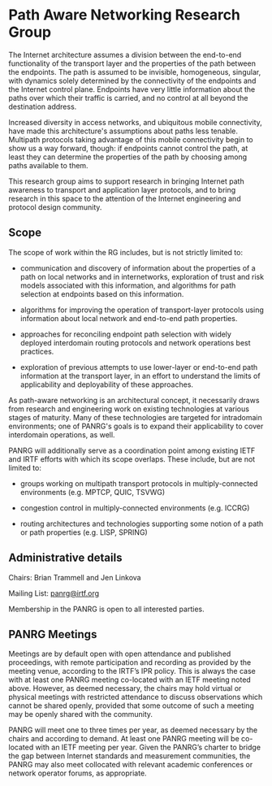 Path Aware Networking Research Group
====================================

The Internet architecture assumes a division between the end-to-end
functionality of the transport layer and the properties of the path between the
endpoints. The path is assumed to be invisible, homogeneous, singular, with
dynamics solely determined by the connectivity of the endpoints and the Internet
control plane. Endpoints have very little information about the paths over which
their traffic is carried, and no control at all beyond the destination address.

Increased diversity in access networks, and ubiquitous mobile connectivity, have
made this architecture's assumptions about paths less tenable. Multipath
protocols taking advantage of this mobile connectivity begin to show us a way
forward, though: if endpoints cannot control the path, at least they can
determine the properties of the path by choosing among paths available to them.

This research group aims to support research in bringing Internet path
awareness to transport and application layer protocols, and to bring research
in this space to the attention of the Internet engineering and protocol design
community.

Scope
-----

The scope of work within the RG includes, but is not strictly limited to:

- communication and discovery of information about the properties of a path on
  local networks and in internetworks, exploration of trust and risk models
  associated with this information, and algorithms for path selection at
  endpoints based on this information.

- algorithms for improving the operation of transport-layer protocols using
  information about local network and end-to-end path properties. 

- approaches for reconciling endpoint path selection with widely deployed
  interdomain routing protocols and network operations best practices.

- exploration of previous attempts to use lower-layer or end-to-end path
  information at the transport layer, in an effort to understand the limits of
  applicability and deployability of these approaches.

As path-aware networking is an architectural concept, it necessarily draws
from research and engineering work on existing technologies at various stages
of maturity. Many of these technologies are targeted for intradomain
environments; one of PANRG's goals is to expand their applicability to cover
interdomain operations, as well.

PANRG will additionally serve as a coordination point among existing IETF and
IRTF efforts with which its scope overlaps. These include, but are not limited to:

- groups working on multipath transport protocols in multiply-connected
  environments (e.g. MPTCP, QUIC, TSVWG)
  
- congestion control in multiply-connected environments (e.g. ICCRG)

- routing architectures and technologies supporting some notion of a path or
  path properties (e.g. LISP, SPRING)

Administrative details
----------------------

Chairs: Brian Trammell and Jen Linkova

Mailing List: [panrg@irtf.org](mailto:panrg@irtf.org)

Membership in the PANRG is open to all interested parties.

PANRG Meetings
--------------

Meetings are by default open with open attendance and published proceedings,
with remote participation and recording as provided by the meeting venue,
according to the IRTF’s IPR policy. This is always the case with at least one
PANRG meeting co-located with an IETF meeting noted above. However, as deemed
necessary, the chairs may hold virtual or physical meetings with restricted
attendance to discuss observations which cannot be shared openly, provided
that some outcome of such a meeting may be openly shared with the community. 

PANRG will meet one to three times per year, as deemed necessary by the chairs
and according to demand. At least one PANRG meeting will be co-located with an
IETF meeting per year. Given the PANRG’s charter to bridge the gap between
Internet standards and measurement communities, the PANRG may also meet
collocated with relevant academic conferences or network operator forums, as
appropriate.

